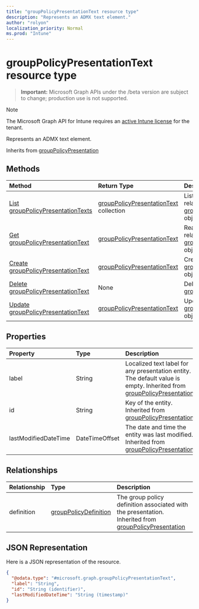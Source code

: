 ```yaml
---
title: "groupPolicyPresentationText resource type"
description: "Represents an ADMX text element."
author: "rolyon"
localization_priority: Normal
ms.prod: "Intune"
---
```


# groupPolicyPresentationText resource type

> **Important:** Microsoft Graph APIs under the /beta version are subject to change; production use is not supported.

> [!NOTE]
> The Microsoft Graph API for Intune requires an [active Intune license](https://go.microsoft.com/fwlink/?linkid=839381) for the tenant.

Represents an ADMX text element.


Inherits from [groupPolicyPresentation](../resources/intune-grouppolicy-grouppolicypresentation.md)

## Methods
|Method|Return Type|Description|
|:---|:---|:---|
|[List groupPolicyPresentationTexts](../api/intune-grouppolicy-grouppolicypresentationtext-list.md)|[groupPolicyPresentationText](../resources/intune-grouppolicy-grouppolicypresentationtext.md) collection|List properties and relationships of the [groupPolicyPresentationText](../resources/intune-grouppolicy-grouppolicypresentationtext.md) objects.|
|[Get groupPolicyPresentationText](../api/intune-grouppolicy-grouppolicypresentationtext-get.md)|[groupPolicyPresentationText](../resources/intune-grouppolicy-grouppolicypresentationtext.md)|Read properties and relationships of the [groupPolicyPresentationText](../resources/intune-grouppolicy-grouppolicypresentationtext.md) object.|
|[Create groupPolicyPresentationText](../api/intune-grouppolicy-grouppolicypresentationtext-create.md)|[groupPolicyPresentationText](../resources/intune-grouppolicy-grouppolicypresentationtext.md)|Create a new [groupPolicyPresentationText](../resources/intune-grouppolicy-grouppolicypresentationtext.md) object.|
|[Delete groupPolicyPresentationText](../api/intune-grouppolicy-grouppolicypresentationtext-delete.md)|None|Deletes a [groupPolicyPresentationText](../resources/intune-grouppolicy-grouppolicypresentationtext.md).|
|[Update groupPolicyPresentationText](../api/intune-grouppolicy-grouppolicypresentationtext-update.md)|[groupPolicyPresentationText](../resources/intune-grouppolicy-grouppolicypresentationtext.md)|Update the properties of a [groupPolicyPresentationText](../resources/intune-grouppolicy-grouppolicypresentationtext.md) object.|

## Properties
|Property|Type|Description|
|:---|:---|:---|
|label|String|Localized text label for any presentation entity. The default value is empty. Inherited from [groupPolicyPresentation](../resources/intune-grouppolicy-grouppolicypresentation.md)|
|id|String|Key of the entity. Inherited from [groupPolicyPresentation](../resources/intune-grouppolicy-grouppolicypresentation.md)|
|lastModifiedDateTime|DateTimeOffset|The date and time the entity was last modified. Inherited from [groupPolicyPresentation](../resources/intune-grouppolicy-grouppolicypresentation.md)|

## Relationships
|Relationship|Type|Description|
|:---|:---|:---|
|definition|[groupPolicyDefinition](../resources/intune-grouppolicy-grouppolicydefinition.md)|The group policy definition associated with the presentation. Inherited from [groupPolicyPresentation](../resources/intune-grouppolicy-grouppolicypresentation.md)|

## JSON Representation
Here is a JSON representation of the resource.
<!-- {
  "blockType": "resource",
  "keyProperty": "id",
  "@odata.type": "microsoft.graph.groupPolicyPresentationText"
}
-->
``` json
{
  "@odata.type": "#microsoft.graph.groupPolicyPresentationText",
  "label": "String",
  "id": "String (identifier)",
  "lastModifiedDateTime": "String (timestamp)"
}
```





